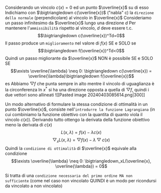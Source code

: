 Considerando un vincolo $c(x) = 0$ ed un punto $\overline{x}$ su di esso
Indichiamo con  $\bigtriangledown c(\overline{x})$ ("nabla" c) la `direzione della normale` (perpendicolare) al vincolo in $\overline{x}$
Consideriamo un passo infinitesimo da $\overline{x}$ lungo una direzione $d$
Per mantenere l'`ammissibilità` rispetto al vincolo, $d$ deve essere t.c.
$$\bigtriangledown c(\overline{x})^Td=0$$
Il passo produce un `miglioramento` nel valore di $f(x)$ SE e SOLO se 
$$\bigtriangledown f(\overline{x})^Td<0$$
Quindi un passo migliorante da $\overline{x}$ NON è possibile SE e SOLO SE
$$\exists \overline{\lambda} \neq 0: \bigtriangledown c(\overline{x}) = \overline{\lambda}\bigtriangledown f(\overline{x})$$
es
Abbiamo $\bigtriangledown f$ che punta sempre in alto mentre il vincolo di uguaglianza è la circonferenza
In $x^*$ si ha una direzione opposta a quella di $\bigtriangledown f$, quindi i due vettori sono allineati
![[Pasted image 20240403085614.png|300]]

Un modo alternativo di formulare la stessa condizione di ottimalità in un punto $\overline{x}$, consiste nell'`introdurre la funzione Lagrangiana` (in cui combiniamo la funzione obiettivo con la quantita di quanto viola il vincolo $c(x)$). Derivando tutto ottengo la derivata della funzione obiettivo meno la derivata di $c(x)$
$$L(x, \lambda) = f(x)-\lambda c(x)$$
$$\bigtriangledown_xL(x, \lambda) = \bigtriangledown f(x) - \lambda\bigtriangledown c(x)$$
Quindi la `condizione di ottimalità` di $\overline{x}$ equivale alla condizione
$$\exists \overline{\lambda} \neq 0: \bigtriangledown_xL(\overline{x}, \overline{\lambda}) = 0$$

Si tratta di una `condizione necessaria del primo ordine MA non sufficiente` (come nel caso non vincolato QUINDI è un modo per ricondursi da vincolato a non vincolato)